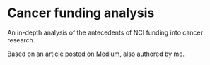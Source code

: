# Cancer funding analysis
An in-depth analysis of the antecedents of NCI funding into cancer research.

Based on an [article posted on Medium](https://medium.com/@bbbbrrrzzt/a-look-at-the-numbers-a4f7dac400a8), also authored by me.
